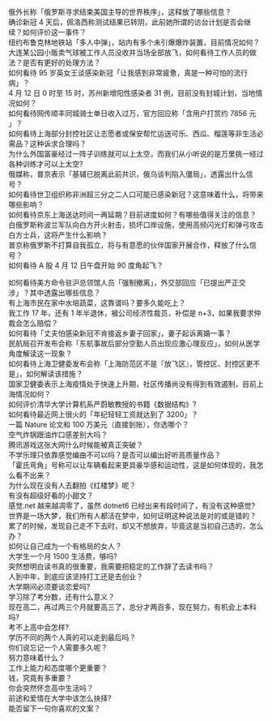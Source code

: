 俄外长称「俄罗斯寻求结束美国主导的世界秩序」，这释放了哪些信息？  
确诊新冠 4 天后，佩洛西称测试结果已转阴，此前她所谓的访台计划是否会继续？如何评价这一事件？  
纽约布鲁克林地铁站「多人中弹」，站内有多个未引爆爆炸装置，目前情况如何？  
大连某公园小贩卖气球被工作人员没收并当场全部放飞，如何看待工作人员的做法？是否有更好的处理方法？  
如何看待 95 岁英女王谈感染新冠「让我感到非常疲惫，真是一种可怕的流行病」？  
4 月 12 日 0 时至 15 时，苏州新增阳性感染者 31 例，目前没有封城计划，当地情况如何？  
如何看待网传顺丰同城骑士单日收入过万，官方回应称「含用户打赏约 7856 元 」？  
如何看待上海部分封控社区让志愿者或保安帮忙运送可乐、西瓜、榴莲等非生活必需品？这种诉求合理吗？  
为什么外国富豪经过一阵子训练就可以上太空，而我们从小听说的是万里挑一经过各种训练才可以上太空?  
俄媒称，普京表示「基辅已脱离此前共识，俄乌谈判陷入僵局」，透露出什么信号？  
如何看待世卫组织称非洲超三分之二人口可能已感染新冠？这意味着什么，将带来哪些影响？  
如何看待京东上海送达时间一再延期？目前进度如何？有哪些值得关注的信息？  
白俄罗斯称波兰军队向白方开火射击，损坏口岸设施，使用高频闪光灯和弹弓攻击白方士兵，这将产生什么影响？  
普京称俄罗斯不打算自我孤立，将与有意愿的伙伴国家开展合作，释放了什么信号？  
如何看待 A 股 4 月 12 日午盘开始 90 度角起飞？
  
如何看待美方命令驻沪总领馆人员「强制撤离」，外交部回应「已提出严正交涉」？其中透露出哪些信息？  
有上海市民在家中水培蔬菜，这靠谱吗？要多久能吃上？  
我工作 17 年，还有 1 年半退休，被公司经济性裁员，补偿是 n+3，如果我要求仲裁会怎么赔偿？  
如何看待「丈夫怕感染新冠不肯接返乡妻子回家」，妻子起诉离婚一事？  
民航局召开发布会称「东航事故后部分空勤人员出现应激心理反应」，如何从医学角度解读这一现象？  
如何看待上海卫健委发布会称「上海防范区不是『放飞区』，管控区、封控区更不是」，如何解读该措施？  
国家卫健委表示上海疫情处于快速上升期，社区传播尚没有得到有效遏制，目前上海情况如何？  
如何评价清华大学计算机系严蔚敏教授的书籍《数据结构》?  
如何看待最近网上很火的「年纪轻轻工资就达到了 3200」？  
一篇 Nature 论文和 100 万美元（直接到账），你选哪个？  
空气炸锅跟油炸口感差别大吗？  
腾讯游戏这张大网什么时候能被真正突破？  
不学乐理只依靠感觉编曲不可以吗？是否可以编出好听高质量作品？  
「霍氏弯角」号称可以让车辆看起来更具豪华感和运动性，这是如何体现的，我怎么看不出来？  
为什么现在没有人去翻拍《红楼梦》呢？  
有没有超级好看的小甜文？  
感觉.net 越来越凋零了，虽然 dotnet6 已经出来有段时间了，有没有这种感觉?  
世界是一场大梦，我们所有人都活在梦中，如何证明这种说法是对的或是错的？  
累了的时候，发现自己走不下去时，却又不想放弃，毕竟这是当初自己选的，怎么办？  
如何让自己成为一个有格局的女人？  
大学生一个月 1500 生活费，够吗?  
突然想明白读书真的很重要，我需要把稳定的工作辞了去读书吗？  
人到中年，到底应该坚持打工还是去创业？  
大学期间必须要谈恋爱吗?  
学习除了考分数，还有什么意义？  
现在高二，再过两三个月就要高三了，总分才两百多，现在努力，有机会上本科吗?  
考不上高中会怎样?  
学历不同的两个人真的可以走到最后吗？  
你们说忘记一个人需要多久呢？  
努力意味着什么？  
工作上能力和态度哪个更重要？  
钱，究竟有多重要？  
你会突然怀念高中生活吗？  
前途和爱情在大学中该怎么抉择?  
能否留下一句你喜欢的文案？  
